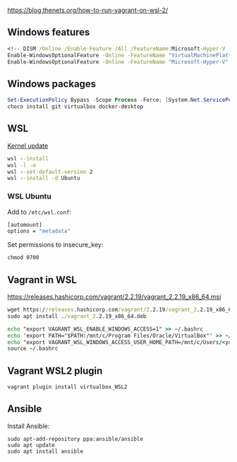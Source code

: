 
https://blog.thenets.org/how-to-run-vagrant-on-wsl-2/


## Windows features

```cmd
<!-- DISM /Online /Enable-Feature /All /FeatureName:Microsoft-Hyper-V -->
Enable-WindowsOptionalFeature -Online -FeatureName "VirtualMachinePlatform"
Enable-WindowsOptionalFeature -Online -FeatureName "Microsoft-Hyper-V"
```

## Windows packages

```powershell
Set-ExecutionPolicy Bypass -Scope Process -Force; [System.Net.ServicePointManager]::SecurityProtocol = [System.Net.ServicePointManager]::SecurityProtocol -bor 3072; iex ((New-Object System.Net.WebClient).DownloadString('https://community.chocolatey.org/install.ps1'))
choco install git virtualbox docker-desktop
```

## WSL

[Kernel update](https://www.catalog.update.microsoft.com/Search.aspx?q=wsl)

```cmd
wsl --install
wsl -l -o
wsl --set-default-version 2
wsl --install -d Ubuntu
```

### WSL Ubuntu

Add to `/etc/wsl.conf`:
```cmd
[automount]
options = "metadata"
```

Set permissions to insecure_key:
```cmd
chmod 0700
```

## Vagrant in WSL

https://releases.hashicorp.com/vagrant/2.2.19/vagrant_2.2.19_x86_64.msi

```cmd
wget https://releases.hashicorp.com/vagrant/2.2.19/vagrant_2.2.19_x86_64.deb
sudo apt install ./vagrant_2.2.19_x86_64.deb

echo "export VAGRANT_WSL_ENABLE_WINDOWS_ACCESS=1" >> ~/.bashrc
echo 'export PATH="$PATH:/mnt/c/Program Files/Oracle/VirtualBox"' >> ~/.bashrc
echo "export VAGRANT_WSL_WINDOWS_ACCESS_USER_HOME_PATH=/mnt/c/Users/<your-personal-folder>" >> ~/.bashrc
source ~/.bashrc
```

## Vagrant WSL2 plugin

```cmd
vagrant plugin install virtualbox_WSL2
```

## Ansible

Install Ansible:
```console
sudo apt-add-repository ppa:ansible/ansible
sudo apt update
sudo apt install ansible
```

